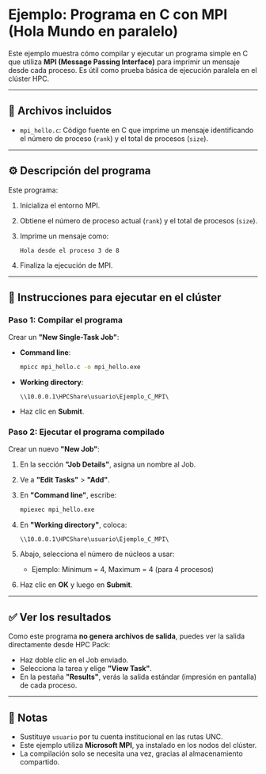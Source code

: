 # Ejemplo: Programa en C con MPI (Hola Mundo en paralelo)

Este ejemplo muestra cómo compilar y ejecutar un programa simple en C que utiliza **MPI (Message Passing Interface)** para imprimir un mensaje desde cada proceso. Es útil como prueba básica de ejecución paralela en el clúster HPC.

---

## 📁 Archivos incluidos

- `mpi_hello.c`: Código fuente en C que imprime un mensaje identificando el número de proceso (`rank`) y el total de procesos (`size`).

---

## ⚙️ Descripción del programa

Este programa:

1. Inicializa el entorno MPI.
2. Obtiene el número de proceso actual (`rank`) y el total de procesos (`size`).
3. Imprime un mensaje como:

   ```
   Hola desde el proceso 3 de 8
   ```

4. Finaliza la ejecución de MPI.

---

## 🚀 Instrucciones para ejecutar en el clúster

### Paso 1: Compilar el programa

Crear un **"New Single-Task Job"**:

- **Command line**:

  ```bat
  mpicc mpi_hello.c -o mpi_hello.exe
  ```

- **Working directory**:

  ```
  \\10.0.0.1\HPCShare\usuario\Ejemplo_C_MPI\
  ```

- Haz clic en **Submit**.

### Paso 2: Ejecutar el programa compilado

Crear un nuevo **"New Job"**:

1. En la sección **"Job Details"**, asigna un nombre al Job.
2. Ve a **"Edit Tasks"** > **"Add"**.
3. En **"Command line"**, escribe:

   ```bat
   mpiexec mpi_hello.exe
   ```

4. En **"Working directory"**, coloca:

   ```
   \\10.0.0.1\HPCShare\usuario\Ejemplo_C_MPI\
   ```

5. Abajo, selecciona el número de núcleos a usar:
   - Ejemplo: Minimum = 4, Maximum = 4 (para 4 procesos)

6. Haz clic en **OK** y luego en **Submit**.

---

## ✅ Ver los resultados

Como este programa **no genera archivos de salida**, puedes ver la salida directamente desde HPC Pack:

- Haz doble clic en el Job enviado.
- Selecciona la tarea y elige **"View Task"**.
- En la pestaña **"Results"**, verás la salida estándar (impresión en pantalla) de cada proceso.

---

## 📌 Notas

- Sustituye `usuario` por tu cuenta institucional en las rutas UNC.
- Este ejemplo utiliza **Microsoft MPI**, ya instalado en los nodos del clúster.
- La compilación solo se necesita una vez, gracias al almacenamiento compartido.